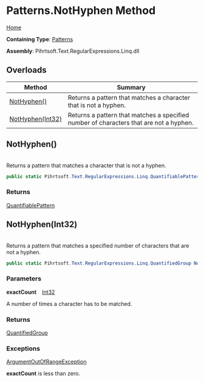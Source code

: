 # Patterns\.NotHyphen Method

[Home](../../../../../../README.md)

**Containing Type**: [Patterns](../README.md)

**Assembly**: Pihrtsoft\.Text\.RegularExpressions\.Linq\.dll

## Overloads

| Method | Summary |
| ------ | ------- |
| [NotHyphen()](#Pihrtsoft_Text_RegularExpressions_Linq_Patterns_NotHyphen) | Returns a pattern that matches a character that is not a hyphen\. |
| [NotHyphen(Int32)](#Pihrtsoft_Text_RegularExpressions_Linq_Patterns_NotHyphen_System_Int32_) | Returns a pattern that matches a specified number of characters that are not a hyphen\. |

## NotHyphen\(\) <a name="Pihrtsoft_Text_RegularExpressions_Linq_Patterns_NotHyphen"></a>

\
Returns a pattern that matches a character that is not a hyphen\.

```csharp
public static Pihrtsoft.Text.RegularExpressions.Linq.QuantifiablePattern NotHyphen()
```

### Returns

[QuantifiablePattern](../../QuantifiablePattern/README.md)

## NotHyphen\(Int32\) <a name="Pihrtsoft_Text_RegularExpressions_Linq_Patterns_NotHyphen_System_Int32_"></a>

\
Returns a pattern that matches a specified number of characters that are not a hyphen\.

```csharp
public static Pihrtsoft.Text.RegularExpressions.Linq.QuantifiedGroup NotHyphen(int exactCount)
```

### Parameters

**exactCount** &ensp; [Int32](https://docs.microsoft.com/en-us/dotnet/api/system.int32)

A number of times a character has to be matched\.

### Returns

[QuantifiedGroup](../../QuantifiedGroup/README.md)

### Exceptions

[ArgumentOutOfRangeException](https://docs.microsoft.com/en-us/dotnet/api/system.argumentoutofrangeexception)

**exactCount** is less than zero\.

